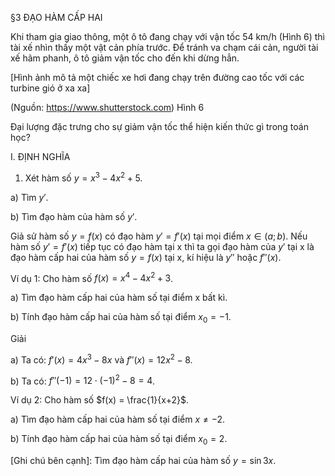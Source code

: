 §3 ĐẠO HÀM CẤP HAI

Khi tham gia giao thông, một ô tô đang chạy với vận tốc 54 km/h (Hình 6) thì tài xế nhìn thấy một vật cản phía trước. Để tránh va chạm cái cản, người tài xế hãm phanh, ô tô giảm vận tốc cho đến khi dừng hẳn.

[Hình ảnh mô tả một chiếc xe hơi đang chạy trên đường cao tốc với các turbine gió ở xa xa]

(Nguồn: https://www.shutterstock.com)
Hình 6

Đại lượng đặc trưng cho sự giảm vận tốc thể hiện kiến thức gì trong toán học?

I. ĐỊNH NGHĨA

1. Xét hàm số $y = x^3 - 4x^2 + 5$.

a) Tìm $y'$.

b) Tìm đạo hàm của hàm số $y'$.

Giả sử hàm số $y = f(x)$ có đạo hàm $y' = f'(x)$ tại mọi điểm $x \in (a ; b)$. Nếu hàm số $y' = f'(x)$ tiếp tục có đạo hàm tại x thì ta gọi đạo hàm của $y'$ tại x là đạo hàm cấp hai của hàm số $y = f(x)$ tại x, kí hiệu là $y''$ hoặc $f''(x)$.

Ví dụ 1: Cho hàm số $f(x) = x^4 - 4x^2 + 3$.

a) Tìm đạo hàm cấp hai của hàm số tại điểm x bất kì.

b) Tính đạo hàm cấp hai của hàm số tại điểm $x_0 = - 1$.

Giải

a) Ta có: $f'(x) = 4x^3 - 8x$ và $f''(x) = 12x^2 - 8$.

b) Ta có: $f''(-1) = 12 \cdot (-1)^2 - 8 = 4$.

Ví dụ 2: Cho hàm số $f(x) = \frac{1}{x+2}$.

a) Tìm đạo hàm cấp hai của hàm số tại điểm $x \neq -2$.

b) Tính đạo hàm cấp hai của hàm số tại điểm $x_0 = 2$.

[Ghi chú bên cạnh]: Tìm đạo hàm cấp hai của hàm số $y = \sin 3x$.
